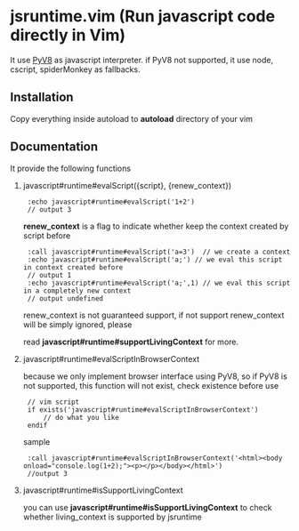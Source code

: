 jsruntime.vim (Run javascript code directly in Vim)
=============

It use [PyV8](http://code.google.com/p/pyv8/) as javascript interpreter. if PyV8 not supported, it use node, cscript, spiderMonkey as fallbacks. 

Installation
-------------

Copy everything inside autoload to __autoload__ directory of your vim

Documentation
-------------

It provide the following functions

1. javascript#runtime#evalScript({script}, {renew_context})

        :echo javascript#runtime#evalScript('1+2')
        // output 3
    
    __renew\_context__ is a flag to indicate whether keep the context created by script before
        
        :call javascript#runtime#evalScript('a=3')  // we create a context
        :echo javascript#runtime#evalScript('a;') // we eval this script in context created before
        // output 1
        :echo javascript#runtime#evalScript('a;',1) // we eval this script in a completely new context
        // output undefined
   
    renew\_context is not guaranteed support, if not support renew\_context will be simply ignored, please

    read __javascript\#runtime\#supportLivingContext__ for more.
    
2. javascript\#runtime\#evalScriptInBrowserContext    

   because we only implement browser interface using PyV8, so if PyV8 is not supported, this function will not exist, check existence before use
        
        // vim script
        if exists('javascript#runtime#evalScriptInBrowserContext')
            // do what you like
        endif

    sample
    
        :call javascript#runtime#evalScriptInBrowserContext('<html><body onload="console.log(1+2);"><p></p></body></html>')
        //output 3

3. javascript\#runtime\#isSupportLivingContext    

    you can use __javascript\#runtime\#isSupportLivingContext__ to check whether living_context is supported by jsruntime
